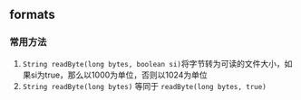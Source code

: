 ## formats

### 常用方法

1.  `String readByte(long bytes, boolean si)`将字节转为可读的文件大小，如果si为true，那么以1000为单位，否则以1024为单位
2.  `String readByte(long bytes)` 等同于 `readByte(long bytes, true)`
